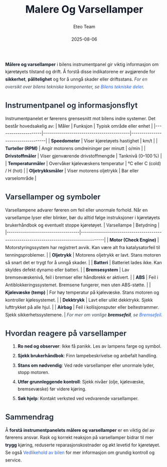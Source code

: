 ﻿---
title: "Malere Og Varsellamper"
date: 2025-08-06
draft: false
author: "Eteo Team"
description: "Guide to Malere Og Varsellamper for Norwegian driving theory exam."
categories: ["Driving Theory"]
tags: ["driving", "theory", "safety"]
featured_image: "/blogs/teori/malere-og-varsellamper/malere-og-varsellamper-image.svg"
---
<style>
/* Base text styling */
.article-content {
  font-family: 'Inter', -apple-system, BlinkMacSystemFont, 'Segoe UI', Roboto, Oxygen, Ubuntu, Cantarell, 'Open Sans', 'Helvetica Neue', sans-serif;
  line-height: 1.6;
  color: #1f2937;
  font-size: 16px;
}
/* Headers */
h1 {
  font-size: 2rem;
  font-weight: 700;
  margin: 2rem 0 1.5rem;
  color: #111827;
}
h2 {
  font-size: 1.5rem;
  font-weight: 600;
  margin: 2rem 0 1rem;
  color: #1f2937;
}
h3 {
  font-size: 1.25rem;
  font-weight: 600;
  margin: 1.5rem 0 0.75rem;
  color: #374151;
}
/* Paragraphs */
p {
  margin: 1rem 0;
  line-height: 1.7;
}
/* Lists */
ul, ol {
  margin: 1rem 0 1rem 1.5rem;
  padding-left: 1rem;
}
li {
  margin-bottom: 0.5rem;
  line-height: 1.6;
}
/* Bold and emphasis text */
strong, b {
  font-weight: 700 !important;
  color: #111827;
}
em, i {
  font-style: italic;
  color: #374151;
}
strong em, b i, em strong, i b {
  font-weight: 700 !important;
  font-style: italic;
  color: #111827;
}
/* Links */
a {
  color: #2563eb;
  text-decoration: none;
  transition: color 0.2s ease;
}
a:hover {
  color: #1d4ed8;
  text-decoration: underline;
}
/* Code blocks */
pre, code {
  font-family: 'SFMono-Regular', Consolas, 'Liberation Mono', Menlo, monospace;
  background-color: #f3f4f6;
  border-radius: 0.375rem;
  font-size: 0.875em;
}
pre {
  padding: 1rem;
  overflow-x: auto;
  margin: 1rem 0;
}
code {
  padding: 0.2em 0.4em;
}
/* Blockquotes */
blockquote {
  border-left: 4px solid #e5e7eb;
  margin: 1.5rem 0;
  padding: 0.75rem 1rem 0.75rem 1.5rem;
  background-color: #f9fafb;
  color: #4b5563;
  font-style: italic;
}
/* Tables */
table {
  margin: 1.5rem auto !important;
  border-collapse: collapse !important;
  width: 100% !important;
  max-width: 100%;
  box-shadow: 0 1px 3px rgba(0,0,0,0.1) !important;
  border-radius: 0.5rem !important;
  overflow: hidden !important;
  border: 1px solid #e5e7eb !important;
  display: table !important;
}
th, td {
  padding: 0.75rem 1.25rem !important;
  text-align: left !important;
  border: 1px solid #e5e7eb !important;
  vertical-align: top;
}
th {
  background-color: #f9fafb !important;
  font-weight: 600 !important;
  color: #111827 !important;
  text-transform: uppercase !important;
  font-size: 0.75rem !important;
  letter-spacing: 0.05em !important;
}
tr:nth-child(even) {
  background-color: #f9fafb !important;
}
tr:hover {
  background-color: #f3f4f6 !important;
}
/* Responsive adjustments */
@media (max-width: 768px) {
  .article-content {
    font-size: 15px;
  }
  h1 { font-size: 1.75rem; }
  h2 { font-size: 1.375rem; }
  h3 { font-size: 1.125rem; }
  table {
    display: block !important;
    overflow-x: auto !important;
    -webkit-overflow-scrolling: touch;
  }
}
</style>
**Målere og varsellamper** i bilens instrumentpanel gir viktig informasjon om kjøretøyets tilstand og drift. Å forstå disse indikatorene er avgjørende for **sikkerhet**, **pålitelighet** og for å unngå skader eller driftsstans.
*For en oversikt over bilens tekniske komponenter, se [Bilens tekniske deler](/blogs/teori/bilens-tekniske-deler "Bilens tekniske deler - En oversikt over bilens hovedkomponenter").*
## Instrumentpanel og informasjonsflyt
Instrumentpanelet er førerens grensesnitt mot bilens indre systemer. Det består hovedsakelig av:
| Måler               | Funksjon                                  | Typisk område eller enhet         |
|---------------------|-------------------------------------------|-----------------------------------|
| **Speedometer**     | Viser kjøretøyets hastighet               | km/t                              |
| **Turteller (RPM)** | Angir motorens omdreininger per minutt    | o/min                             |
| **Drivstoffmåler**  | Viser gjenværende drivstoffmengde         | Tanknivå (0–100 %)                |
| **Temperaturmåler** | Overvåker kjølevæskens temperatur         | °C eller C (cold) / H (hot)       |
| **Oljetrykksmåler** | Viser motorens oljetrykk                  | Bar eller varselområde            |
## Varsellamper og symboler
Varsellampene advarer føreren om feil eller unormale forhold. Når en varsellampe lyser eller blinker, bør du alltid følge instruksjoner i kjøretøyets brukerhåndbok og eventuelt stoppe kjøretøyet.
| Varsellampe                        | Betydning                                                                                |
|------------------------------------|-----------------------------------------------------------------------------------------|
| **Motor (Check Engine)**           | Motorstyringssystem har registrert avvik. Kan være alt fra katalysatorfeil til tenningsproblemer. |
| **Oljetrykk**                      | Motorens oljetrykk er lavt. Stans motoren så snart det er trygt for å unngå skader.      |
| **Batteri**                        | Batteriet lades ikke. Kan skyldes defekt dynamo eller batteri.                           |
| **Bremsesystem**                   | Lav bremsevæskenivå, feil i bremser eller håndbrekk er aktivert.                        |
| **ABS**                            | Feil i Antiblokkeringssystemet. Bremsene fungerer, men uten ABS-støtte.                 |
| **Kjølevæske (temp)**              | For høy temperatur på kjølevæske. Stans motoren og kontroller kjølesystemet.           |
| **Dekktrykk**                      | Lavt eller ulikt dekktrykk. Sjekk lufttrykket på alle hjul.                             |
| **Airbag**                         | Feil i kollisjonsputer eller beltestrammer. Sjekk sikkerhetssystemene.                 |
*For mer om vanlige **bremsefeil**, se [Bremsefeil](/blogs/teori/bremsefeil "Bremsefeil - Vanlige feil i bremsesystemet").*
## Hvordan reagere på varsellamper
1. **Ro ned og observer**: Ikke få panikk. Les av lampens farge og symbol.
2. **Sjekk brukerhåndbok**: Finn lampebeskrivelse og anbefalt handling.
3. **Stans om nødvendig**: Ved røde varsellamper eller unormale lyder, stopp motoren.
4. **Utfør grunnleggende kontroll**: Sjekk nivåer (olje, kjølevæske, bremsevæske) før videre kjøring.
5. **Søk hjelp**: Kontakt verksted ved vedvarende varsellamper.
## Sammendrag
Å **forstå instrumentpanelets målere og varsellamper** er en viktig del av førerens ansvar. Rask og korrekt reaksjon på varsellamper bidrar til mer **trygg** kjøring, reduserte reparasjonskostnader og økt levetid for kjøretøyet.
Se også [Vedlikehold av bilen](/blogs/teori/vedlikehold-av-bilen "Vedlikehold av bilen - Guide til regelmessig service og inspeksjon") for mer informasjon om grundig kontroll og service.